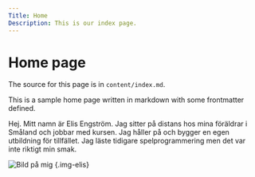 ```yaml
---
Title: Home
Description: This is our index page.
---
```


Home page
==========================

The source for this page is in `content/index.md`.

This is a sample home page written in markdown with some frontmatter defined.

Hej. Mitt namn är Elis Engström. Jag sitter på distans hos mina föräldrar i Småland och jobbar med kursen. Jag håller på och bygger en egen utbildning för tillfället. Jag läste tidigare spelprogrammering men det var inte riktigt min smak.  

![Bild på mig](%assets_url%/img/elis.jpg) {.img-elis}